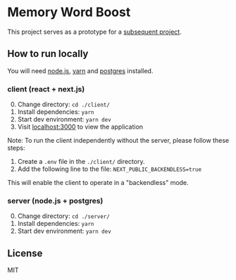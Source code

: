 # Memory Word Boost

This project serves as a prototype for a [subsequent project](https://qsets.sivercone.com/).

## How to run locally

You will need [node.js](https://nodejs.org/), [yarn](https://yarnpkg.com/) and [postgres](https://www.postgresql.org/) installed.

### client (react + next.js)

0. Change directory:
   `cd ./client/`
1. Install dependencies:
   `yarn`
2. Start dev environment:
   `yarn dev`
3. Visit [localhost:3000](http://localhost:3000) to view the application

Note: To run the client independently without the server, please follow these steps:

1. Create a `.env` file in the `./client/` directory.
2. Add the following line to the file: `NEXT_PUBLIC_BACKENDLESS=true`

This will enable the client to operate in a "backendless" mode.

### server (node.js + postgres)

0. Change directory:
   `cd ./server/`
1. Install dependencies:
   `yarn`
2. Start dev environment:
   `yarn dev`

## License

MIT
